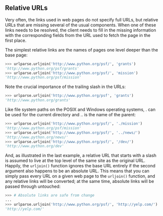 ## Relative URLs

Very often, the links used in web pages do not specify full URLs, but relative URLs that are missing
several of the usual components. When one of these links needs to be resolved, the client needs to fill in
the missing information with the corresponding fields from the URL used to fetch the page in the first
place.

The simplest relative links are the names of pages one level deeper than the base page:

```python
>>> urlparse.urljoin('http://www.python.org/psf/', 'grants')
'http://www.python.org/psf/grants'
>>> urlparse.urljoin('http://www.python.org/psf/', 'mission')
'http://www.python.org/psf/mission'
```
Note the crucial importance of the trailing slash in the URLs:
```python
>>> urlparse.urljoin('http://www.python.org/psf', 'grants')
'http://www.python.org/grants'
```

Like file system paths on the POSIX and Windows operating systems, . can be used for the current
directory and .. is the name of the parent:

```python
>>> urlparse.urljoin('http://www.python.org/psf/', './mission')
'http://www.python.org/psf/mission'
>>> urlparse.urljoin('http://www.python.org/psf/', '../news/')
'http://www.python.org/news/'
>>> urlparse.urljoin('http://www.python.org/psf/', '/dev/')
'http://www.python.org/dev'
````

And, as illustrated in the last example, a relative URL that starts with a slash is assumed to live at the
top level of the same site as the original URL.
Happily, the `urljoin()` function ignores the base URL entirely if the second argument also happens
to be an absolute URL. This means that you can simply pass every URL on a given web page to the
`urljoin()` function, and any relative links will be converted; at the same time, absolute links will be
passed through untouched:
```python
>>> # Absolute links are safe from change
...
>>> urlparse.urljoin('http://www.python.org/psf/', 'http://yelp.com/')
'http://yelp.com/'
```
